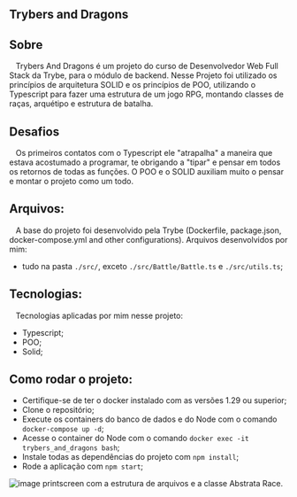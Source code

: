 ## Trybers and Dragons

## Sobre
&nbsp;&nbsp; Trybers And Dragons é um projeto do curso de Desenvolvedor Web Full Stack da Trybe, para o módulo de backend. Nesse Projeto foi utilizado os princípios de arquitetura SOLID e os princípios de POO, utilizando o Typescript para fazer uma estrutura de um jogo RPG, montando classes de raças, arquétipo e estrutura de batalha.

## Desafios
&nbsp;&nbsp; Os primeiros contatos com o Typescript ele "atrapalha" a maneira que estava acostumado a programar, te obrigando a "tipar" e pensar em todos os retornos de todas as funções. O POO e o SOLID auxiliam muito o pensar e montar o projeto como um todo.

## Arquivos:
&nbsp;&nbsp; A base do projeto foi desenvolvido pela Trybe (Dockerfile, package.json, docker-compose.yml and other configurations). Arquivos desenvolvidos por mim:
- tudo na pasta `./src/`, exceto `./src/Battle/Battle.ts` e `./src/utils.ts`;

## Tecnologias:
&nbsp;&nbsp; Tecnologias aplicadas por mim nesse projeto:
- Typescript;
- POO;
- Solid;

## Como rodar o projeto:
- Certifique-se de ter o docker instalado com as versões 1.29 ou superior;
- Clone o repositório;
- Execute os containers do banco de dados e do Node com o comando `docker-compose up -d`;
- Acesse o container do Node com o comando `docker exec -it trybers_and_dragons bash`; 
- Instale todas as dependências do projeto com `npm install`;
- Rode a aplicação com `npm start`; 

![image](https://user-images.githubusercontent.com/96309898/206855577-9df9fb92-5552-4a84-9eeb-ee85fb03a4ba.png)
printscreen com a estrutura de arquivos e a classe Abstrata Race.
